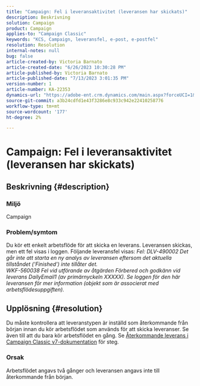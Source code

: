 ```yaml
---
title: "Campaign: Fel i leveransaktivitet (leveransen har skickats)"
description: Beskrivning
solution: Campaign
product: Campaign
applies-to: "Campaign Classic"
keywords: "KCS, Campaign, leveransfel, e-post, e-postfel"
resolution: Resolution
internal-notes: null
bug: false
article-created-by: Victoria Barnato
article-created-date: "6/26/2023 10:30:28 PM"
article-published-by: Victoria Barnato
article-published-date: "7/13/2023 3:01:35 PM"
version-number: 1
article-number: KA-22353
dynamics-url: "https://adobe-ent.crm.dynamics.com/main.aspx?forceUCI=1&pagetype=entityrecord&etn=knowledgearticle&id=bebccf09-7114-ee11-8f6e-6045bd006239"
source-git-commit: a3b24cdfd1e43f3286e8c933c942e22410258776
workflow-type: tm+mt
source-wordcount: '177'
ht-degree: 2%

---
```


# Campaign: Fel i leveransaktivitet (leveransen har skickats)

## Beskrivning {#description}


### Miljö

Campaign

### Problem/symtom

Du kör ett enkelt arbetsflöde för att skicka en leverans. Leveransen skickas, men ett fel visas i loggen. Följande leveransfel visas:
*Fel: DLV-490002 Det går inte att starta en ny analys av leveransen eftersom det aktuella tillståndet (&#39;Finished&#39;) inte tillåter det.
<br>WKF-560038 Fel vid utförande av åtgärden Förbered och godkänn vid leverans DailyEmail1 (av primärnyckeln XXXXX). Se loggen för den här leveransen för mer information (objekt som är associerat med arbetsflödesuppgiften).*


## Upplösning {#resolution}


Du måste kontrollera att leveranstypen är inställd som återkommande från början innan du kör arbetsflödet som används för att skicka leveranser. Se även till att du bara kör arbetsflödet en gång. Se [Återkommande leverans i Campaign Classic v7-dokumentation](https://experienceleague.adobe.com/docs/campaign-classic/using/automating-with-workflows/action-activities/recurring-delivery.html?lang=en) för steg.

### Orsak

Arbetsflödet angavs två gånger och leveransen angavs inte till återkommande från början.

